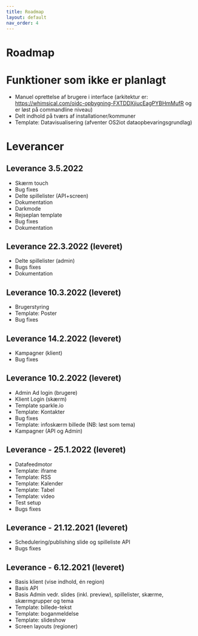 ```yaml
---
title: Roadmap
layout: default
nav_order: 4
---
```


# Roadmap

# Funktioner som ikke er planlagt
* Manuel oprettelse af brugere i interface (arkitektur er: https://whimsical.com/oidc-opbygning-FXTDDXjiucEagPYBHmMufR og er løst på commandline niveau)
* Delt indhold på tværs af installationer/kommuner
* Template: Datavisualisering (afventer OS2iot dataopbevaringsgrundlag)

# Leverancer

## Leverance 3.5.2022
*	Skærm touch
*	Bug fixes
*	Delte spillelister (API+screen)
*	Dokumentation
*	Darkmode
*	Rejseplan template
*	Bug fixes
*	Dokumentation

## Leverance 22.3.2022 (leveret)
*	Delte spillelister (admin)
*	Bugs fixes
*	Dokumentation

## Leverance 10.3.2022 (leveret)
*	Brugerstyring
*	Template: Poster
*	Bug fixes

## Leverance 14.2.2022 (leveret)
*	Kampagner (klient)
*	Bug fixes

## Leverance 10.2.2022 (leveret)
*	Admin Ad login (brugere)
*	Klient Login (skærm)
*	Template sparkle.io
*	Template: Kontakter
*	Bug fixes
*	Template: infoskærm billede (NB: løst som tema)
*	Kampagner (API og Admin)

## Leverance - 25.1.2022 (leveret)
*	Datafeedmotor
*	Template: iframe
*	Template: RSS
*	Template: Kalender
*	Template: Tabel
*	Template: video
*	Test setup
*	Bugs fixes

## Leverance - 21.12.2021 (leveret)
*	Schedulering/publishing slide og spilleliste API
*	Bugs fixes

## Leverance - 6.12.2021 (leveret)
*	Basis klient (vise indhold, én region)
*	Basis API
*	Basis Admin vedr. slides (inkl. preview), spillelister, skærme, skærmgrupper og tema
*	Template: billede-tekst
*	Template: boganmeldelse
*	Template: slideshow
*	Screen layouts (regioner) 
